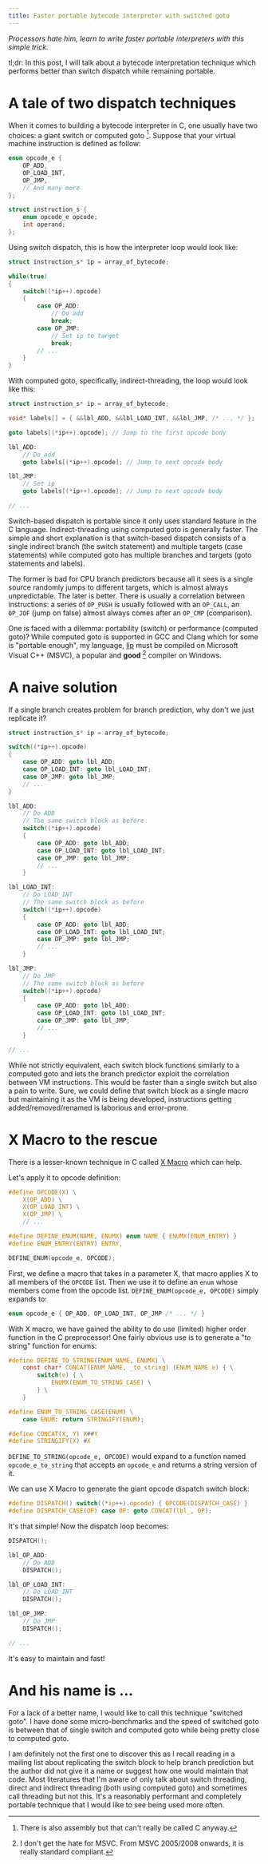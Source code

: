 ```yaml
---
title: Faster portable bytecode interpreter with switched goto
---
```


_Processors hate him, learn to write faster portable interpreters with this simple trick._

tl;dr: In this post, I will talk about a bytecode interpretation technique which performs better than switch dispatch while remaining portable.

# A tale of two dispatch techniques

When it comes to building a bytecode interpreter in C, one usually have two choices: a giant switch or computed goto [^1].
Suppose that your virtual machine instruction is defined as follow:

```c
enum opcode_e {
	OP_ADD,
	OP_LOAD_INT,
	OP_JMP,
	// And many more
};

struct instruction_s {
	enum opcode_e opcode;
	int operand;	
};
```

Using switch dispatch, this is how the interpreter loop would look like:

```c
struct instruction_s* ip = array_of_bytecode;

while(true)
{
	switch((*ip++).opcode)
	{
		case OP_ADD:
			// Do add
			break;
		case OP_JMP:
			// Set ip to target
			break;
		// ...
	}
}
```

With computed goto, specifically, indirect-threading, the loop would look like this:

```c
struct instruction_s* ip = array_of_bytecode;

void* labels[] = { &&lbl_ADD, &&lbl_LOAD_INT, &&lbl_JMP, /* ... */ };

goto labels[(*ip++).opcode]; // Jump to the first opcode body

lbl_ADD:
	// Do add
	goto labels[(*ip++).opcode]; // Jump to next opcode body

lbl_JMP:
	// Set ip
	goto labels[(*ip++).opcode]; // Jump to next opcode body

// ...
```

Switch-based dispatch is portable since it only uses standard feature in the C language.
Indirect-threading using computed goto is generally faster.
The simple and short explanation is that switch-based dispatch consists of a single indirect branch (the switch statement) and multiple targets (case statements) while computed goto has multiple branches and targets (goto statements and labels).

The former is bad for CPU branch predictors because all it sees is a single source randomly jumps to different targets, which is almost always unpredictable.
The later is better.
There is usually a correlation between instructions: a series of `OP_PUSH` is usually followed with an `OP_CALL`, an `OP_JOF` (jump on false) almost always comes after an `OP_CMP` (comparison).

One is faced with a dilemma: portability (switch) or performance (computed goto)?
While computed goto is supported in GCC and Clang which for some is "portable enough", my language, [lip](https://github.com/bullno1/lip) must be compiled on Microsoft Visual C++ (MSVC), a popular and **good** [^2] compiler on Windows.

# A naive solution

If a single branch creates problem for branch prediction, why don't we just replicate it?

```c
struct instruction_s* ip = array_of_bytecode;

switch((*ip++).opcode)
{
	case OP_ADD: goto lbl_ADD;
	case OP_LOAD_INT: goto lbl_LOAD_INT;
	case OP_JMP: goto lbl_JMP;
	// ...
}

lbl_ADD:
	// Do ADD
	// The same switch block as before
	switch((*ip++).opcode)
	{
		case OP_ADD: goto lbl_ADD;
		case OP_LOAD_INT: goto lbl_LOAD_INT;
		case OP_JMP: goto lbl_JMP;
		// ...
	}

lbl_LOAD_INT:
	// Do LOAD_INT
	// The same switch block as before
	switch((*ip++).opcode)
	{
		case OP_ADD: goto lbl_ADD;
		case OP_LOAD_INT: goto lbl_LOAD_INT;
		case OP_JMP: goto lbl_JMP;
		// ...
	}

lbl_JMP:
	// Do JMP
	// The same switch block as before
	switch((*ip++).opcode)
	{
		case OP_ADD: goto lbl_ADD;
		case OP_LOAD_INT: goto lbl_LOAD_INT;
		case OP_JMP: goto lbl_JMP;
		// ...
	}

// ...
```

While not strictly equivalent, each switch block functions similarly to a computed goto and lets the branch predictor exploit the correlation between VM instructions.
This would be faster than a single switch but also a pain to write.
Sure, we could define that switch block as a single macro but maintaining it as the VM is being developed, instructions getting added/removed/renamed is laborious and error-prone.

# X Macro to the rescue

There is a lesser-known technique in C called [X Macro](https://en.wikipedia.org/wiki/X_Macro) which can help.

Let's apply it to opcode definition:

```c
#define OPCODE(X) \
	X(OP_ADD) \
	X(OP_LOAD_INT) \
	X(OP_JMP) \
	// ...

#define DEFINE_ENUM(NAME, ENUMX) enum NAME { ENUMX(ENUM_ENTRY) }
#define ENUM_ENTRY(ENTRY) ENTRY,

DEFINE_ENUM(opcode_e, OPCODE);
```

First, we define a macro that takes in a parameter X, that macro applies X to all members of the `OPCODE` list.
Then we use it to define an `enum` whose members come from the opcode list.
`DEFINE_ENUM(opcode_e, OPCODE)` simply expands to:

```c
enum opcode_e { OP_ADD, OP_LOAD_INT, OP_JMP /* ... */ }
```

With X macro, we have gained the ability to do use (limited) higher order function in the C preprocessor!
One fairly obvious use is to generate a "to string" function for enums:

```c
#define DEFINE_TO_STRING(ENUM_NAME, ENUMX) \
	const char* CONCAT(ENUM_NAME, _to_string) (ENUM_NAME e) { \
		switch(e) { \
			ENUMX(ENUM_TO_STRING_CASE) \
		} \
	}

#define ENUM_TO_STRING_CASE(ENUM) \
	case ENUM: return STRINGIFY(ENUM);

#define CONCAT(X, Y) X##Y
#define STRINGIFY(X) #X
```

`DEFINE_TO_STRING(opcode_e, OPCODE)` would expand to a function named `opcode_e_to_string` that accepts an `opcode_e` and returns a string version of it.

We can use X Macro to generate the giant opcode dispatch switch block:

```c
#define DISPATCH() switch((*ip++).opcode) { OPCODE(DISPATCH_CASE) }
#define DISPATCH_CASE(OP) case OP: goto CONCAT(lbl_, OP);
```

It's that simple!
Now the dispatch loop becomes:

```c
DISPATCH();

lbl_OP_ADD:
	// Do ADD
	DISPATCH();

lbl_OP_LOAD_INT:
	// Do LOAD_INT
	DISPATCH();

lbl_OP_JMP:
	// Do JMP
	DISPATCH();

// ...
```

It's easy to maintain and fast!

# And his name is ...

For a lack of a better name, I would like to call this technique "switched goto".
I have done some micro-benchmarks and the speed of switched goto is between that of single switch and computed goto while being pretty close to computed goto.

I am definitely not the first one to discover this as I recall reading in a mailing list about replicating the switch block to help branch prediction but the author did not give it a name or suggest how one would maintain that code.
Most literatures that I'm aware of only talk about switch threading, direct and indirect threading (both using computed goto) and sometimes call threading but not this.
It's a reasonably performant and completely portable technique that I would like to see being used more often.

[^1]: There is also assembly but that can't really be called C anyway.
[^2]: I don't get the hate for MSVC. From MSVC 2005/2008 onwards, it is really standard compliant.
